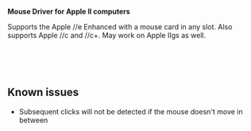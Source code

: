 **Mouse Driver for Apple II computers**

Supports the Apple //e Enhanced with a mouse card in any slot. Also supports Apple //c and //c+. May work on Apple IIgs as well.



<br><br><br>

Known issues
------------

- Subsequent clicks will not be detected if the mouse doesn't move in between


